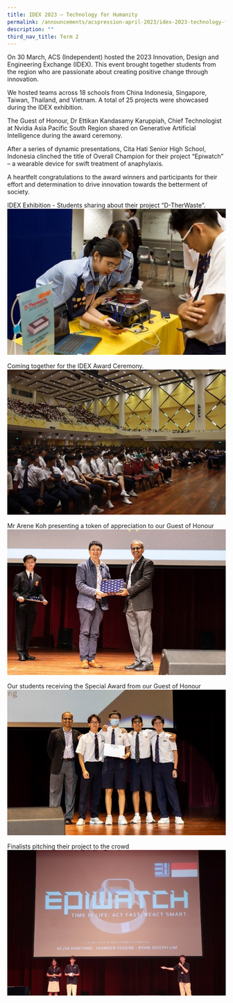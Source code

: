 ```yaml
---
title: IDEX 2023 – Technology for Humanity
permalink: /announcements/acspression-april-2023/idex-2023-technology-for-humanity/
description: ""
third_nav_title: Term 2
---
```

On 30 March, ACS (Independent) hosted the 2023 Innovation, Design and Engineering Exchange (IDEX). This event brought together students from the region who are passionate about creating positive change through innovation.

We hosted teams across 18 schools from China Indonesia, Singapore, Taiwan, Thailand, and Vietnam. A total of 25 projects were showcased during the IDEX exhibition.

The Guest of Honour, Dr Ettikan Kandasamy Karuppiah, Chief Technologist at Nvidia Asia Pacific South Region shared on Generative Artificial Intelligence during the award ceremony.

After a series of dynamic presentations, Cita Hati Senior High School, Indonesia clinched the title of Overall Champion for their project “Epiwatch” – a wearable device for swift treatment of anaphylaxis.

A heartfelt congratulations to the award winners and participants for their effort and determination to drive innovation towards the betterment of society.

IDEX Exhibition - Students sharing about their project “D-TherWaste”.
![](/images/ACSpression/picture11z.jpg)

Coming together for the IDEX Award Ceremony.
![](/images/ACSpression/picture12z.jpg)

Mr Arene Koh presenting a token of appreciation to our Guest of Honour
![](/images/ACSpression/picture13z.jpg)

Our students receiving the Special Award from our Guest of Honour
![](/images/ACSpression/picture14z.jpg)

Finalists pitching their project to the crowd
![](/images/ACSpression/picture15z.jpg)